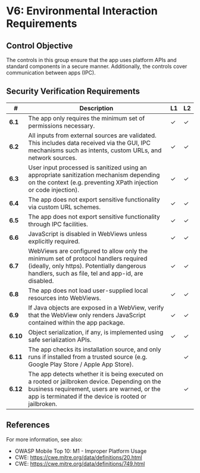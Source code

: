 # V6: Environmental Interaction Requirements

## Control Objective

The controls in this group ensure that the app uses platform APIs and standard components in a secure manner. Additionally, the controls cover communication between apps (IPC).

## Security Verification Requirements

| # | Description | L1 | L2 |
| --- | --- | --- | --- |
| **6.1** | The app only requires the minimum set of permissions necessary. | ✓ | ✓ |
| **6.2** | All inputs from external sources are validated. This includes data received via the GUI, IPC mechanisms such as intents, custom URLs, and network sources. | ✓ | ✓ |
| **6.3** | User input processed is sanitized using an appropriate sanitization mechanism depending on the context (e.g. preventing XPath injection or code injection). | ✓ | ✓ |
| **6.4** | The app does not export sensitive functionality via custom URL schemes. | ✓ | ✓ |
| **6.5** | The app does not export sensitive functionality through IPC facilities. | ✓ | ✓ |
| **6.6** | JavaScript is disabled in WebViews unless explicitly required. | ✓ | ✓ |
| **6.7** | WebViews are configured to allow only the minimum set of protocol handlers required (ideally, only https). Potentially dangerous handlers, such as file, tel and app-id, are disabled. | ✓ | ✓ |
| **6.8** | The app does not load user-supplied local resources into WebViews. | ✓ | ✓ |
| **6.9** | If Java objects are exposed in a WebView, verify that the WebView only renders JavaScript contained within the app package. | ✓ | ✓ |
| **6.10** | Object serialization, if any, is implemented using safe serialization APIs. | ✓ | ✓ |
| **6.11** | The app checks its installation source, and only runs if installed from a trusted source (e.g. Google Play Store / Apple App Store). |  | ✓ |
| **6.12** | The app detects whether it is being executed on a rooted or jailbroken device. Depending on the business requirement, users are warned, or the app is terminated if the device is rooted or jailbroken. |  | ✓ |

## References

For more information, see also:

- OWASP Mobile Top 10: M1 - Improper Platform Usage
- CWE: https://cwe.mitre.org/data/definitions/20.html
- CWE: https://cwe.mitre.org/data/definitions/749.html
